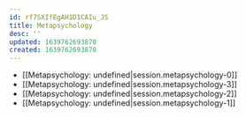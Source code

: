 ```yaml
---
id: rf7SXIfEgAH1D1CAIu_JS
title: Metapsychology
desc: ''
updated: 1639762693870
created: 1639762693870
---
```


- [[Metapsychology: undefined|session.metapsychology-0]]
- [[Metapsychology: undefined|session.metapsychology-3]]
- [[Metapsychology: undefined|session.metapsychology-2]]
- [[Metapsychology: undefined|session.metapsychology-1]]

